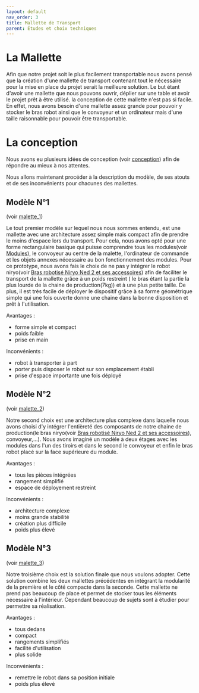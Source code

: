 ```yaml
---
layout: default
nav_order: 3
title: Mallette de Transport
parent: Études et choix techniques
---
```


# La Mallette

Afin que notre projet soit le plus facilement transportable nous avons pensé
que la création d'une mallette de transport contenant tout le nécessaire pour la
mise en place du projet serait la meilleure solution. Le but étant d'avoir une mallette que nous pouvons ouvrir, déplier sur une table et avoir le projet prêt à être utilisé.
la conception de cette mallette n'est pas si facile. En effet, nous avons besoin d'une mallette assez grande pour pouvoir y stocker le bras robot ainsi que le convoyeur et un ordinateur mais d'une taille raisonnable pour pouvoir être transportable.

# La conception

Nous avons eu plusieurs idées de conception (voir [conception](../protoypesmalette/conception.md)) afin de répondre au mieux à nos attentes.

Nous allons maintenant procéder à la description du modèle, de ses atouts et de ses inconvénients pour chacunes des mallettes.


## Modèle N°1
(voir [malette_1](../protoypesmalette/mallette_1.md))


Le tout premier modèle sur lequel nous nous sommes entendu, est une mallette avec une architecture assez simple mais compact afin de prendre le moins d'espace lors du transport. Pour cela, nous avons opté pour une forme rectangulaire basique qui puisse comprendre tous les modules(voir [Modules](../applications/applications.md)), le convoyeur au centre de la malette, l'ordinateur de commande et les objets annexes nécessaire au bon fonctionnement des modules. Pour ce prototype, nous avons fais le choix de ne pas y intégrer le robot niryo(voir [Bras robotisé Niryo Ned 2 et ses accessoires](../niryo.md)) afin de faciliter le transport de la mallette grâce à un poids restreint ( le bras étant la partie la plus lourde de la chaine de production(7kg)) et à une plus petite taille.
De plus, il est très facile de déployer le dispositif grâce à sa forme géométrique simple qui une fois ouverte donne une chaine dans la bonne disposition et prêt à l'utilisation.

Avantages :


- forme simple et compact
- poids faible
- prise en main


Inconvénients :


- robot à transporter à part
- porter puis disposer le robot sur son emplacement établi
- prise d'espace importante une fois déployé


## Modèle N°2
(voir [malette_2](../protoypesmalette/mallette_2.md))

Notre second choix est une architecture plus complexe dans laquelle nous avons choisi d'y intégrer l'entièreté des composants de notre chaine de production(le bras niryo(voir [Bras robotisé Niryo Ned 2 et ses accessoires](../niryo.md)), convoyeur,...). Nous avons imaginé un modèle à deux étages avec les modules dans l'un des tiroirs et dans le second le convoyeur et enfin le bras robot placé sur la face supérieure du module.

Avantages :

- tous les pièces intégrées
- rangement simplifié
- espace de déployement restreint

Inconvénients :

- architecture complexe
- moins grande stabilité
- création plus difficile 
- poids plus élevé


## Modèle N°3
(voir [malette_3](../protoypesmalette/mallette_3.md))

Notre troisième choix est la solution finale que nous voulons adopter. Cette solution combine les deux mallettes précédentes en intégrant la modularité de la première et le côté compacte dans la seconde. Cette mallette ne prend pas beaucoup de place et permet de stocker tous les éléments nécessaire à l'intérieur. Cependant beaucoup de sujets sont à étudier pour permettre sa réalisation.

Avantages :

- tous dedans
- compact
- rangements simplifiés
- facilité d'utilisation
- plus solide

Inconvénients :

- remettre le robot dans sa position initiale
- poids plus élevé

